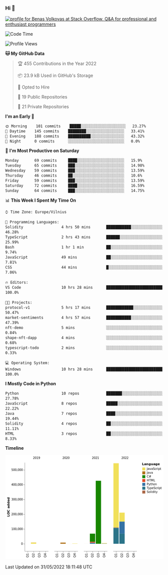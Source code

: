 ### Hi 👋
<a href="https://stackoverflow.com/users/14954249/benas-volkovas"><img src="https://stackoverflow.com/users/flair/14954249.png?theme=dark" width="208" height="58" alt="profile for Benas Volkovas at Stack Overflow, Q&amp;A for professional and enthusiast programmers" title="profile for Benas Volkovas at Stack Overflow, Q&amp;A for professional and enthusiast programmers"></a>

<!--START_SECTION:waka-->
![Code Time](http://img.shields.io/badge/Code%20Time-725%20hrs%207%20mins-blue)

![Profile Views](http://img.shields.io/badge/Profile%20Views-0-blue)

**🐱 My GitHub Data** 

> 🏆 455 Contributions in the Year 2022
 > 
> 📦 23.9 kB Used in GitHub's Storage 
 > 
> 💼 Opted to Hire
 > 
> 📜 19 Public Repositories 
 > 
> 🔑 21 Private Repositories  
 > 
**I'm an Early 🐤** 

```text
🌞 Morning    101 commits    █████░░░░░░░░░░░░░░░░░░░░   23.27% 
🌆 Daytime    145 commits    ████████░░░░░░░░░░░░░░░░░   33.41% 
🌃 Evening    188 commits    ██████████░░░░░░░░░░░░░░░   43.32% 
🌙 Night      0 commits      ░░░░░░░░░░░░░░░░░░░░░░░░░   0.0%

```
📅 **I'm Most Productive on Saturday** 

```text
Monday       69 commits     ████░░░░░░░░░░░░░░░░░░░░░   15.9% 
Tuesday      65 commits     ███░░░░░░░░░░░░░░░░░░░░░░   14.98% 
Wednesday    59 commits     ███░░░░░░░░░░░░░░░░░░░░░░   13.59% 
Thursday     46 commits     ██░░░░░░░░░░░░░░░░░░░░░░░   10.6% 
Friday       59 commits     ███░░░░░░░░░░░░░░░░░░░░░░   13.59% 
Saturday     72 commits     ████░░░░░░░░░░░░░░░░░░░░░   16.59% 
Sunday       64 commits     ███░░░░░░░░░░░░░░░░░░░░░░   14.75%

```


📊 **This Week I Spent My Time On** 

```text
⌚︎ Time Zone: Europe/Vilnius

💬 Programming Languages: 
Solidity                 4 hrs 50 mins       ███████████░░░░░░░░░░░░░░   46.28% 
TypeScript               2 hrs 43 mins       ██████░░░░░░░░░░░░░░░░░░░   25.99% 
Bash                     1 hr 1 min          ██░░░░░░░░░░░░░░░░░░░░░░░   9.74% 
JavaScript               49 mins             ██░░░░░░░░░░░░░░░░░░░░░░░   7.81% 
CSS                      44 mins             █░░░░░░░░░░░░░░░░░░░░░░░░   7.06%

🔥 Editors: 
VS Code                  10 hrs 28 mins      █████████████████████████   100.0%

🐱‍💻 Projects: 
protocol-v1              5 hrs 17 mins       ████████████░░░░░░░░░░░░░   50.47% 
market-sentiments        4 hrs 57 mins       ███████████░░░░░░░░░░░░░░   47.39% 
nft-demo                 5 mins              ░░░░░░░░░░░░░░░░░░░░░░░░░   0.84% 
shape-nft-dapp           4 mins              ░░░░░░░░░░░░░░░░░░░░░░░░░   0.68% 
typescript-todo          2 mins              ░░░░░░░░░░░░░░░░░░░░░░░░░   0.33%

💻 Operating System: 
Windows                  10 hrs 28 mins      █████████████████████████   100.0%

```

**I Mostly Code in Python** 

```text
Python                   10 repos            ███████░░░░░░░░░░░░░░░░░░   27.78% 
JavaScript               8 repos             █████░░░░░░░░░░░░░░░░░░░░   22.22% 
Java                     7 repos             ████░░░░░░░░░░░░░░░░░░░░░   19.44% 
Solidity                 4 repos             ██░░░░░░░░░░░░░░░░░░░░░░░   11.11% 
HTML                     3 repos             ██░░░░░░░░░░░░░░░░░░░░░░░   8.33%

```


**Timeline**

![Chart not found](https://raw.githubusercontent.com/BenasVolkovas/BenasVolkovas/main/charts/bar_graph.png) 


 Last Updated on 31/05/2022 18:11:48 UTC
<!--END_SECTION:waka-->
